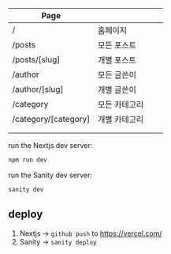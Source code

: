 | Page                 |               |     |     |
| -------------------- | ------------- | --- | --- |
| /                    | 홈페이지      |     |     |
| /posts               | 모든 포스트   |     |     |
| /posts/[slug]        | 개별 포스트   |     |     |
| /author              | 모든 글쓴이   |     |     |
| /author/[slug]       | 개별 글쓴이   |     |     |
| /category            | 모든 카테고리 |     |     |
| /category/[category] | 개별 카테고리 |     |     |
|                      |               |     |     |
|                      |               |     |     |

run the Nextjs dev server:

```bash
npm run dev
```

run the Sanity dev server:

```bash
sanity dev
```

## deploy

1. Nextjs -> `github push` to https://vercel.com/
2. Sanity -> `sanity deploy`

